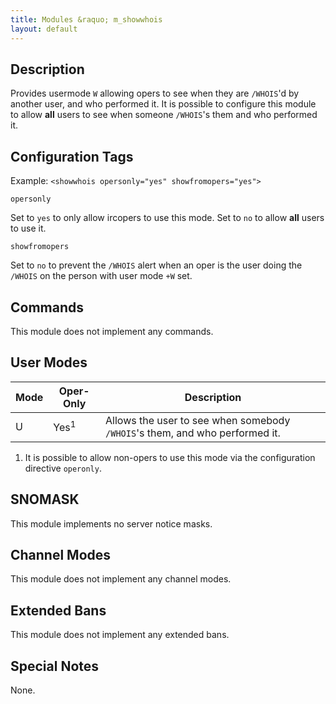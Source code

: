 ```yaml
---
title: Modules &raquo; m_showwhois
layout: default
---
```


## Description

Provides usermode `W` allowing opers to see when they are `/WHOIS`'d by another user, and who performed it. 
It is possible to configure this module to allow **all** users to see when someone `/WHOIS`'s them and who performed it.

## Configuration Tags

Example: `<showwhois opersonly="yes" showfromopers="yes">`

`opersonly`

Set to `yes` to only allow ircopers to use this mode. Set to `no` to allow **all** users to use it.

`showfromopers`

Set to `no` to prevent the `/WHOIS` alert when an oper is the user doing the `/WHOIS` on the person with user mode `+W`
set.

## Commands

This module does not implement any commands.

## User Modes

Mode | Oper-Only | Description
---- | --------- | -----------
U | Yes<sup>1</sup> | Allows the user to see when somebody `/WHOIS`'s them, and who performed it.

1) It is possible to allow non-opers to use this mode via the configuration directive `operonly`.

## SNOMASK

This module implements no server notice masks.

## Channel Modes

This module does not implement any channel modes.

## Extended Bans

This module does not implement any extended bans.

## Special Notes

None.
